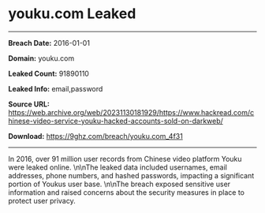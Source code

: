 # youku.com Leaked

------------
**Breach Date:** 2016-01-01

**Domain:** youku.com

**Leaked Count:** 91890110

**Leaked Info:** email,password

**Source URL:** https://web.archive.org/web/20231130181929/https://www.hackread.com/chinese-video-service-youku-hacked-accounts-sold-on-darkweb/

**Download:** https://9ghz.com/breach/youku.com_4f31

------------
In 2016, over 91 million user records from Chinese video platform Youku were leaked online. \n\nThe leaked data included usernames, email addresses, phone numbers, and hashed passwords, impacting a significant portion of Youkus user base. \n\nThe breach exposed sensitive user information and raised concerns about the security measures in place to protect user privacy.
